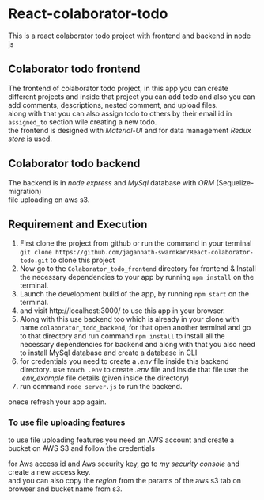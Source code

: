# React-colaborator-todo
This is a react colaborator todo project with frontend and backend in node js

## Colaborator todo frontend
The frontend of colaborator todo project, in this app you can create different projects and inside that project you can add todo and also you can add comments, descriptions, nested comment, and upload files. <br/>
along with that you can also assign todo to others by their email id in `assigned_to` section wile creating a new todo. <br/>
the frontend is designed with *Material-UI* and for data management *Redux store* is used.

## Colaborator todo backend
The backend is in *node express* and *MySql* database with *ORM* (Sequelize-migration) <br/>
file uploading on aws s3.

## Requirement and Execution
1. First clone the project from github or run the command in your terminal `git clone https://github.com/jagannath-swarnkar/React-colaborator-todo.git` to clone this project <br/>
2. Now go to the `Colaborator_todo_frontend` directory for frontend & Install the necessary dependencies to your app by running `npm install` on the terminal. <br/>
3. Launch the development build of the app, by running `npm start` on the terminal. <br/>
4. and visit http://localhost:3000/ to use this app in your browser. <br/>
5. Along with this use backend too which is already in your clone with name `colaborator_todo_backend`, for that open another terminal and go to that directory and run command `npm install` to install all the necessary dependencies for backend and along with that you also need to install MySql database and create a database in CLI <br/>
6. for credentials you need to create a *.env* file inside this backend directory. use `touch .env` to create *.env* file and inside that file use the *.env_example* file details (given inside the directory)
6. run command `node server.js` to run the backend.

onece refresh your app again.


### To use file uploading features
to use file uploading features you need an AWS account and create a bucket on AWS S3 and follow the credentials <br/>

for Aws access id and Aws security key, go to *my security console* and create a new access key. <br/>
and you can also copy the *region* from the params of the aws s3 tab on browser and bucket name from s3.

